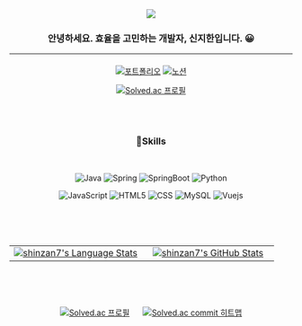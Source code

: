<div align="center">
<img src="https://capsule-render.vercel.app/api?type=waving&color=20:b0c4de,100:FFC4AB&height=250&text=Jihan's%20Github&animation=fadeIn&fontColor=ffffff&fontAlignY=40&fontSize=45" />
<div align="center">

<!-- 소개 -->
<h3>안녕하세요. 효율을 고민하는 개발자, 신지한입니다. 😀</h3>
<hr>
<h4></h4>

<!-- 뱃지 
<a href="[1. 연결하고싶은 사이트 url]" target="_blank"><img src="https://img.shields.io/badge/[2. 등록하려는 이름]-[3. #을 뺀 나머지 색깔코드]?style=flat-square&logo=[4. 로고명(아이콘명)]&logoColor=white"/></a> -->  

[![포트폴리오](https://img.shields.io/badge/Portfolio-FF5A5F?style=for-the-badge&logo=moleculer&logoColor=white)](https://great-glade-b7b.notion.site/25ad04585a004da6a5776add05e23109)
[![노션](https://img.shields.io/badge/Notion-black?style=for-the-badge&logo=notion&logoColor=white)](https://great-glade-b7b.notion.site/25ad04585a004da6a5776add05e23109)

[![Solved.ac
프로필](http://mazassumnida.wtf/api/mini/generate_badge?boj=shinzan)](https://solved.ac/profile/shinzan)
  
 </div>

 <br><br>
 
<div align=center>

### 💪Skills
<br>
 
![Java](https://img.shields.io/badge/Java-007396.svg?&style=for-the-badge&logo=java&logoColor=white)
![Spring](https://img.shields.io/badge/Spring-6DB33F.svg?&style=for-the-badge&logo=Spring&logoColor=white)
![SpringBoot](https://img.shields.io/badge/springboot-6DB33F?&style=for-the-badge&logo=springboot&logoColor=white)
![Python](https://img.shields.io/badge/Python-3776AB.svg?&style=for-the-badge&logo=Python&logoColor=white)

![JavaScript](https://img.shields.io/badge/JavaScript-F7DF1E.svg?&style=for-the-badge&logo=JavaScript&logoColor=white)
![HTML5](https://img.shields.io/badge/HTML5-E34F26.svg?&style=for-the-badge&logo=HTML5&logoColor=white)
![CSS](https://img.shields.io/badge/css-1572B6?style=for-the-badge&logo=css3&logoColor=white)
![MySQL](https://img.shields.io/badge/MySQL-4479A1.svg?&style=for-the-badge&logo=MySQL&logoColor=white)
![Vuejs](https://img.shields.io/badge/vue.js-4FC08D?style=for-the-badge&logo=vue.js&logoColor=white)

 <br>
 <br>
 <br>
 <table width="100%">
    <tbody>
      <tr>
        <td width="50%" style="border: none !important;">
        <div align="center" width="100%">
          <a href="https://github.com/shinzan7">
            <img src="https://github-readme-stats.vercel.app/api/top-langs/?username=shinzan7&hide=ruby&layout=compact&hide_border=true&langs_count=6" alt="shinzan7's Language Stats" vertical-align="middle"/>
          </a>
        </div>
        </td>
        <td width="50%" style="border: none !important;">
        <div align="center" width="100%">
          <a href="https://github.com/shinzan7">
            <img src="https://github-readme-stats.vercel.app/api?username=shinzan7&show_icons=true&hide_border=true" alt="shinzan7's GitHub Stats" vertical-align="middle"/>
          </a>
        </div>
        </td>
      </tr>
    </tbody>
  <table>

<br>
<br>
 <br>

[![Solved.ac 
프로필](http://mazassumnida.wtf/api/v2/generate_badge?boj=shinzan)](https://solved.ac/shinzan)
&nbsp;&nbsp;&nbsp;&nbsp;
[![Solved.ac commit 히트맵](http://mazandi.herokuapp.com/api?handle=ashha&theme=warm)](https://solved.ac/shinzan)

</div>
